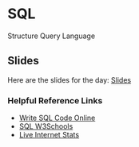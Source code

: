 # SQL
Structure Query Language


## Slides
Here are the slides for the day: [Slides](https://docs.google.com/presentation/d/e/2PACX-1vSeZ78ZgmwMzZCgPD2XwaTFTVdGeObCLKi4yFLzmC-XaPLcU8vMF3FUMWEvIiB2049gIkvehpef2bq3/pub?start=false&loop=false&delayms=3000) 

### Helpful Reference Links
* [Write SQL Code Online](https://sqliteonline.com/)
* [SQL W3Schools](https://www.w3schools.com/sql/sql_create_db.asp)
* [Live Internet Stats](https://www.internetlivestats.com/)
